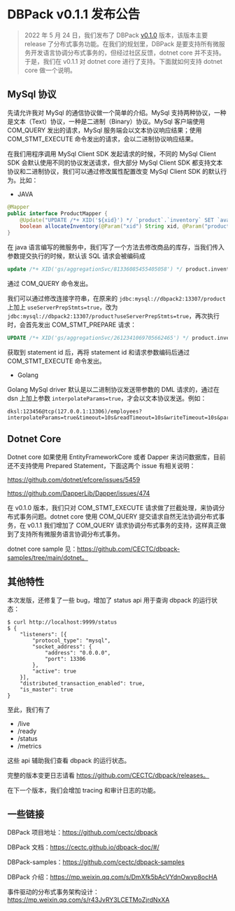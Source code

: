 # DBPack v0.1.1 发布公告

> 2022 年 5 月 24 日，我们发布了 DBPack [v0.1.0](release-v0.1.0) 版本，该版本主要 release 了分布式事务功能。在我们的规划里，DBPack 是要支持所有微服务开发语言协调分布式事务的，但经过社区反馈，dotnet core 并不支持。于是，我们在 v0.1.1 对 dotnet core 进行了支持。下面就如何支持 dotnet core 做一个说明。

## MySql 协议

先请允许我对 MySql 的通信协议做一个简单的介绍。MySql 支持两种协议，一种是文本（Text）协议，一种是二进制（Binary）协议。MySql 客户端使用 COM_QUERY 发出的请求，MySql 服务端会以文本协议响应结果；使用 COM_STMT_EXECUTE 命令发出的请求，会以二进制协议响应结果。

在我们用程序调用 MySql Client SDK 发起请求的时候，不同的 MySql Client SDK 会默认使用不同的协议发送请求，但大部分 MySql Client SDK 都支持文本协议和二进制协议，我们可以通过修改属性配置改变 MySql Client SDK 的默认行为。比如：

+ JAVA

```java
@Mapper
public interface ProductMapper {
    @Update("UPDATE /*+ XID('${xid}') */ `product`.`inventory` SET `available_qty` = `available_qty` - #{qty}, allocated_qty = allocated_qty + #{qty} WHERE product_sysno = #{productSysNo} AND available_qty >= #{qty}")
    boolean allocateInventory(@Param("xid") String xid, @Param("productSysNo") long productSysNo, @Param("qty") int qty);
}
```

在 java 语言编写的微服务中，我们写了一个方法去修改商品的库存，当我们传入参数提交执行的时候，默认该 SQL 请求会被编码成

```sql
update /*+ XID('gs/aggregationSvc/81336085455405058') */ product.inventory set available_qty = available_qty - 2, allocated_qty = allocated_qty + 2 where product_sysno = 1 and available_qty >= 2;
```

通过 COM_QUERY 命令发出。

我们可以通过修改连接字符串，在原来的  `jdbc:mysql://dbpack2:13307/product`  上加上 `useServerPrepStmts=true`，改为 `jdbc:mysql://dbpack2:13307/product?useServerPrepStmts=true`，再次执行时，会首先发出 COM_STMT_PREPARE 请求：

```sql
UPDATE /*+ XID('gs/aggregationSvc/2612341069705662465') */ product.inventory set available_qty = available_qty - ?, allocated_qty = allocated_qty + ? WHERE product_sysno = ? and available_qty >= ?
```

获取到 statement id 后，再将 statement id 和请求参数编码后通过 COM_STMT_EXECUTE 命令发出。

+ Golang

Golang MySql driver 默认是以二进制协议发送带参数的 DML 请求的，通过在 dsn 上加上参数 `interpolateParams=true`，才会以文本协议发送。例如：

```
dksl:123456@tcp(127.0.0.1:13306)/employees?interpolateParams=true&timeout=10s&readTimeout=10s&writeTimeout=10s&parseTime=true&loc=Local&charset=utf8mb4,utf8
```

## Dotnet Core

Dotnet core 如果使用 EntityFrameworkCore 或者 Dapper 来访问数据库，目前还不支持使用 Prepared Statement，下面这两个 issue 有相关说明：

https://github.com/dotnet/efcore/issues/5459

https://github.com/DapperLib/Dapper/issues/474

在 v0.1.0 版本，我们只对 COM_STMT_EXECUTE 请求做了拦截处理，来协调分布式事务问题。dotnet core 使用 COM_QUERY 提交请求自然无法协调分布式事务，在 v0.1.1 我们增加了 COM_QUERY 请求协调分布式事务的支持，这样真正做到了支持所有微服务语言协调分布式事务。

dotnet core sample 见：https://github.com/CECTC/dbpack-samples/tree/main/dotnet。

## 其他特性

本次发版，还修复了一些 bug，增加了 status api 用于查询 dbpack 的运行状态：

```
$ curl http://localhost:9999/status
$ {
	"listeners": [{
		"protocol_type": "mysql",
		"socket_address": {
			"address": "0.0.0.0",
			"port": 13306
		},
		"active": true
	}],
	"distributed_transaction_enabled": true,
	"is_master": true
}
```

至此，我们有了

+ /live
+ /ready
+ /status
+ /metrics

这些 api 辅助我们查看 dbpack 的运行状态。

完整的版本变更日志请看 https://github.com/CECTC/dbpack/releases。

在下一个版本，我们会增加 tracing 和审计日志的功能。



## 一些链接

DBPack 项目地址：https://github.com/cectc/dbpack

DBPack 文档：https://cectc.github.io/dbpack-doc/#/

DBPack-samples：https://github.com/cectc/dbpack-samples

DBPack 介绍：https://mp.weixin.qq.com/s/DmXfk5bAcVYdnOwvp8ocHA

事件驱动的分布式事务架构设计：https://mp.weixin.qq.com/s/r43JvRY3LCETMoZjrdNxXA





